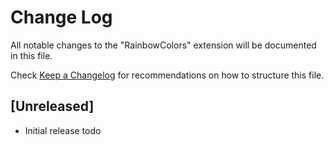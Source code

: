 # Change Log

All notable changes to the "RainbowColors" extension will be documented in this file.

Check [Keep a Changelog](http://keepachangelog.com/) for recommendations on how to structure this file.

## [Unreleased]

- Initial release todo